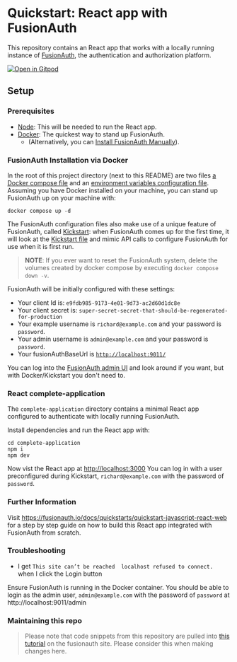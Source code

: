 # Quickstart: React app with FusionAuth

This repository contains an React app that works with a locally running instance of [FusionAuth](https://fusionauth.io/), the authentication and authorization platform.

[![Open in Gitpod](https://gitpod.io/button/open-in-gitpod.svg)](https://gitpod.io/#https://github.com/synedra/fusionauth-quickstart-javascript-react-web)

## Setup

### Prerequisites

- [Node](https://nodejs.org/en/download/): This will be needed to run the React app.
- [Docker](https://www.docker.com): The quickest way to stand up FusionAuth.
  - (Alternatively, you can [Install FusionAuth Manually](https://fusionauth.io/docs/v1/tech/installation-guide/)).

### FusionAuth Installation via Docker

In the root of this project directory (next to this README) are two files [a Docker compose file](./docker-compose.yml) and an [environment variables configuration file](./.env). Assuming you have Docker installed on your machine, you can stand up FusionAuth up on your machine with:

```
docker compose up -d
```

The FusionAuth configuration files also make use of a unique feature of FusionAuth, called [Kickstart](https://fusionauth.io/docs/v1/tech/installation-guide/kickstart): when FusionAuth comes up for the first time, it will look at the [Kickstart file](./kickstart/kickstart.json) and mimic API calls to configure FusionAuth for use when it is first run.

> **NOTE**: If you ever want to reset the FusionAuth system, delete the volumes created by docker compose by executing `docker compose down -v`.

FusionAuth will be initially configured with these settings:

- Your client Id is: `e9fdb985-9173-4e01-9d73-ac2d60d1dc8e`
- Your client secret is: `super-secret-secret-that-should-be-regenerated-for-production`
- Your example username is `richard@example.com` and your password is `password`.
- Your admin username is `admin@example.com` and your password is `password`.
- Your fusionAuthBaseUrl is [`http://localhost:9011/`](http://localhost:9011)

You can log into the [FusionAuth admin UI](http://localhost:9011/admin) and look around if you want, but with Docker/Kickstart you don't need to.

### React complete-application

The `complete-application` directory contains a minimal React app configured to authenticate with locally running FusionAuth.

Install dependencies and run the React app with:

```
cd complete-application
npm i
npm dev
```

Now vist the React app at [http://localhost:3000](http://localhost:3000)
You can log in with a user preconfigured during Kickstart, `richard@example.com` with the password of `password`.

### Further Information

Visit https://fusionauth.io/docs/quickstarts/quickstart-javascript-react-web for a step by step guide on how to build this React app integrated with FusionAuth from scratch.

### Troubleshooting

- I get `This site can’t be reached  localhost refused to connect.` when I click the Login button

Ensure FusionAuth is running in the Docker container. You should be able to login as the admin user, `admin@example.com` with the password of `password` at http://localhost:9011/admin

### Maintaining this repo

> Please note that code snippets from this repository are pulled into [this tutorial](https://fusionauth.io/docs/quickstarts/quickstart-javascript-react-web) on the fusionauth site. Please consider this when making changes here.
